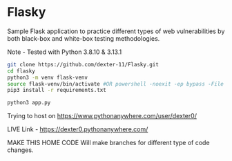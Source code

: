 # Flasky
Sample Flask application to practice different types of web vulnerabilities by both black-box and white-box testing methodologies.

Note - Tested with Python 3.8.10 & 3.13.1

```bash
git clone https://github.com/dexter-11/Flasky.git
cd flasky
python3 -m venv flask-venv
source flask-venv/bin/activate #OR powershell -noexit -ep bypass -File .\flasky-venv\Scripts\Activate.ps1
pip3 install -r requirements.txt

python3 app.py
```

Trying to host on https://www.pythonanywhere.com/user/dexter0/

LIVE Link - https://dexter0.pythonanywhere.com/


MAKE THIS HOME CODE
Will make branches for different type of code changes.
